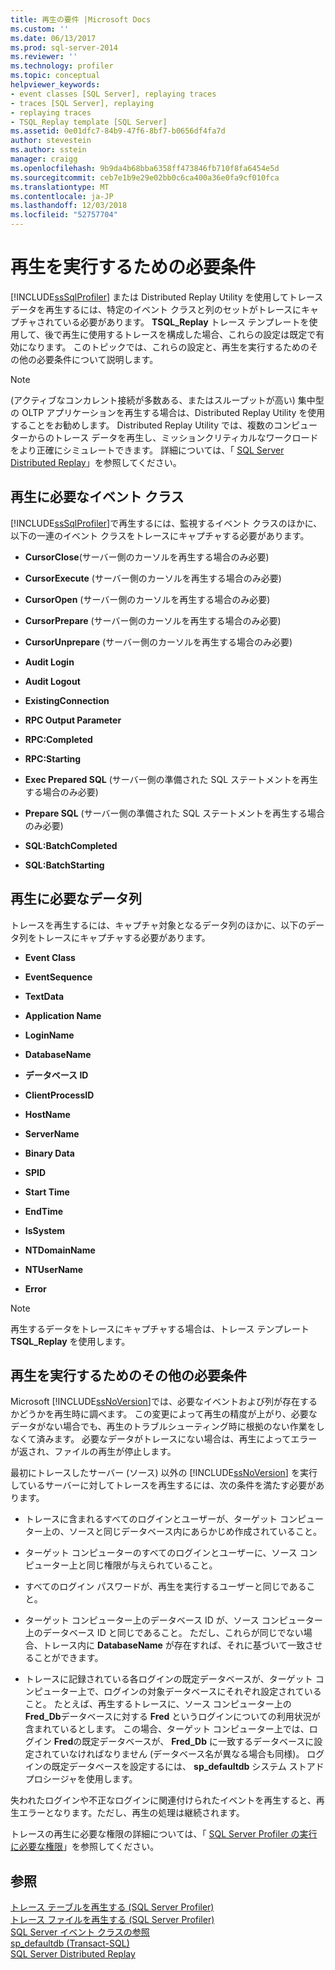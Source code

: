 ```yaml
---
title: 再生の要件 |Microsoft Docs
ms.custom: ''
ms.date: 06/13/2017
ms.prod: sql-server-2014
ms.reviewer: ''
ms.technology: profiler
ms.topic: conceptual
helpviewer_keywords:
- event classes [SQL Server], replaying traces
- traces [SQL Server], replaying
- replaying traces
- TSQL_Replay template [SQL Server]
ms.assetid: 0e01dfc7-84b9-47f6-8bf7-b0656df4fa7d
author: stevestein
ms.author: sstein
manager: craigg
ms.openlocfilehash: 9b9da4b68bba6358ff473846fb710f8fa6454e5d
ms.sourcegitcommit: ceb7e1b9e29e02bb0c6ca400a36e0fa9cf010fca
ms.translationtype: MT
ms.contentlocale: ja-JP
ms.lasthandoff: 12/03/2018
ms.locfileid: "52757704"
---
```

# <a name="replay-requirements"></a>再生を実行するための必要条件
  [!INCLUDE[ssSqlProfiler](../../includes/sssqlprofiler-md.md)] または Distributed Replay Utility を使用してトレース データを再生するには、特定のイベント クラスと列のセットがトレースにキャプチャされている必要があります。 **TSQL_Replay** トレース テンプレートを使用して、後で再生に使用するトレースを構成した場合、これらの設定は既定で有効になります。 このトピックでは、これらの設定と、再生を実行するためのその他の必要条件について説明します。  
  
> [!NOTE]  
>  (アクティブなコンカレント接続が多数ある、またはスループットが高い) 集中型の OLTP アプリケーションを再生する場合は、Distributed Replay Utility を使用することをお勧めします。 Distributed Replay Utility では、複数のコンピューターからのトレース データを再生し、ミッションクリティカルなワークロードをより正確にシミュレートできます。 詳細については、「 [SQL Server Distributed Replay](../distributed-replay/sql-server-distributed-replay.md)」を参照してください。  
  
## <a name="event-classes-required-for-replay"></a>再生に必要なイベント クラス  
 [!INCLUDE[ssSqlProfiler](../../includes/sssqlprofiler-md.md)]で再生するには、監視するイベント クラスのほかに、以下の一連のイベント クラスをトレースにキャプチャする必要があります。  
  
-   **CursorClose**(サーバー側のカーソルを再生する場合のみ必要)  
  
-   **CursorExecute** (サーバー側のカーソルを再生する場合のみ必要)  
  
-   **CursorOpen** (サーバー側のカーソルを再生する場合のみ必要)  
  
-   **CursorPrepare** (サーバー側のカーソルを再生する場合のみ必要)  
  
-   **CursorUnprepare** (サーバー側のカーソルを再生する場合のみ必要)  
  
-   **Audit Login**  
  
-   **Audit Logout**  
  
-   **ExistingConnection**  
  
-   **RPC Output Parameter**  
  
-   **RPC:Completed**  
  
-   **RPC:Starting**  
  
-   **Exec Prepared SQL** (サーバー側の準備された SQL ステートメントを再生する場合のみ必要)  
  
-   **Prepare SQL** (サーバー側の準備された SQL ステートメントを再生する場合のみ必要)  
  
-   **SQL:BatchCompleted**  
  
-   **SQL:BatchStarting**  
  
## <a name="data-columns-required-for-replay"></a>再生に必要なデータ列  
 トレースを再生するには、キャプチャ対象となるデータ列のほかに、以下のデータ列をトレースにキャプチャする必要があります。  
  
-   **Event Class**  
  
-   **EventSequence**  
  
-   **TextData**  
  
-   **Application Name**  
  
-   **LoginName**  
  
-   **DatabaseName**  
  
-   **データベース ID**  
  
-   **ClientProcessID**  
  
-   **HostName**  
  
-   **ServerName**  
  
-   **Binary Data**  
  
-   **SPID**  
  
-   **Start Time**  
  
-   **EndTime**  
  
-   **IsSystem**  
  
-   **NTDomainName**  
  
-   **NTUserName**  
  
-   **Error**  
  
> [!NOTE]  
>  再生するデータをトレースにキャプチャする場合は、トレース テンプレート **TSQL_Replay** を使用します。  
  
## <a name="other-replay-requirements"></a>再生を実行するためのその他の必要条件  
 Microsoft [!INCLUDE[ssNoVersion](../../includes/ssnoversion-md.md)]では、必要なイベントおよび列が存在するかどうかを再生時に調べます。 この変更によって再生の精度が上がり、必要なデータがない場合でも、再生のトラブルシューティング時に根拠のない作業をしなくて済みます。 必要なデータがトレースにない場合は、再生によってエラーが返され、ファイルの再生が停止します。  
  
 最初にトレースしたサーバー (ソース) 以外の [!INCLUDE[ssNoVersion](../../includes/ssnoversion-md.md)] を実行しているサーバーに対してトレースを再生するには、次の条件を満たす必要があります。  
  
-   トレースに含まれるすべてのログインとユーザーが、ターゲット コンピューター上の、ソースと同じデータベース内にあらかじめ作成されていること。  
  
-   ターゲット コンピューターのすべてのログインとユーザーに、ソース コンピューター上と同じ権限が与えられていること。  
  
-   すべてのログイン パスワードが、再生を実行するユーザーと同じであること。  
  
-   ターゲット コンピューター上のデータベース ID が、ソース コンピューター上のデータベース ID と同じであること。 ただし、これらが同じでない場合、トレース内に **DatabaseName** が存在すれば、それに基づいて一致させることができます。  
  
-   トレースに記録されている各ログインの既定データベースが、ターゲット コンピューター上で、ログインの対象データベースにそれぞれ設定されていること。 たとえば、再生するトレースに、ソース コンピューター上の **Fred_Db**データベースに対する **Fred** というログインについての利用状況が含まれているとします。 この場合、ターゲット コンピューター上では、ログイン **Fred**の既定データベースが、 **Fred_Db** に一致するデータベースに設定されていなければなりません (データベース名が異なる場合も同様)。 ログインの既定データベースを設定するには、 **sp_defaultdb** システム ストアド プロシージャを使用します。  
  
 失われたログインや不正なログインに関連付けられたイベントを再生すると、再生エラーとなります。ただし、再生の処理は継続されます。  
  
 トレースの再生に必要な権限の詳細については、「 [SQL Server Profiler の実行に必要な権限](sql-server-profiler.md)」を参照してください。  
  
## <a name="see-also"></a>参照  
 [トレース テーブルを再生する &#40;SQL Server Profiler&#41;](replay-a-trace-table-sql-server-profiler.md)   
 [トレース ファイルを再生する &#40;SQL Server Profiler&#41;](replay-a-trace-file-sql-server-profiler.md)   
 [SQL Server イベント クラスの参照](../../relational-databases/event-classes/sql-server-event-class-reference.md)   
 [sp_defaultdb &#40;Transact-SQL&#41;](/sql/relational-databases/system-stored-procedures/sp-defaultdb-transact-sql)   
 [SQL Server Distributed Replay](../distributed-replay/sql-server-distributed-replay.md)  
  
  
